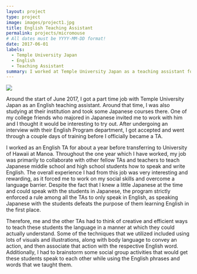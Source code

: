 ```yaml
---
layout: project
type: project
image: images/project1.jpg
title: English Teaching Assistant 
permalink: projects/micromouse
# All dates must be YYYY-MM-DD format!
date: 2017-06-01
labels:
  - Temple University Japan
  - English
  - Teaching Assistant
summary: I worked at Temple University Japan as a teaching assistant for their summer second language program.
---
```


<div class="ui small rounded images">
  <img class="ui image" src="../images/project1.png">
 

Around the start of June 2017, I got a part time job with Temple University Japan as an English teaching assistant. Around that time, I was also studying at their institution and took some Japanese courses there. One of my college friends who majored in Japanese invited me to work with him and I thought it would be interesting to try out. After undergoing an interview with their English Program department, I got accepted and went through a couple days of training before I officially became a TA. 

I worked as an English TA for about a year before transferring to University of Hawaii at Manoa. Throughout the one year which I have worked, my job was primarily to collaborate with other fellow TAs and teachers to teach Japanese middle school and high school students how to speak and write English. The overall experience I had from this job was very interesting and rewarding, as it forced me to work on my social skills and overcome a language barrier. Despite the fact that I knew a little Japanese at the time and could speak with the students in Japanese, the program strictly enforced a rule among all the TAs to only speak in English, as speaking Japanese with the students defeats the purpose of them learning English in the first place. 

Therefore, me and the other TAs had to think of creative and efficient ways to teach these students the language in a manner at which they could actually understand. Some of the techniques that we utilized included using lots of visuals and illustrations, along with body language to convey an action, and then associate that action with the respective English word. Additionally, I had to brainstorm some social group activities that would get these students speak to each other while using the English phrases and words that we taught them.






